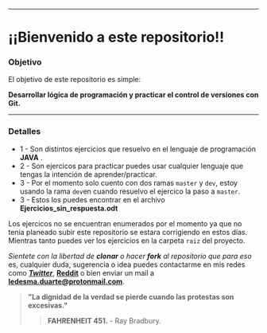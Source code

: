 ___
# ¡¡Bienvenido a este repositorio!! #

### Objetivo ###

El objetivo de este repositorio es simple:

**Desarrollar lógica de programación y practicar el control de versiones con Git.**
___
### Detalles ###
- 1 - Son distintos ejercicios que resuelvo en el lenguaje de programación **JAVA** .
- 2 - Son ejercicos para practicar puedes usar cualquier lenguaje que tengas la intención de aprender/practicar.
- 3 - Por el momento solo cuento con dos ramas `master` y `dev`, estoy usando la rama `dev`en cuando resuelvo el ejercico la paso a `master`.
 - 3 - Estos los puedes encontrar en el archivo __**Ejercicios_sin_respuesta.odt**__
 

 Los ejercicos no se encuentran enumerados por el momento ya que no tenia planeado subir este repositorio se estara corrigiendo en estos días. Mientras tanto puedes ver los ejercicios en la carpeta `raiz` del proyecto.

 *Sientete con la libertad de **clonar** o hacer **fork** al repositorio que para eso* es, cualquier duda, sugerencia o idea puedes contactarme en mis redes como [_**Twitter**_](https://twitter.com/root3r0x), [__**Reddit**__](https://www.reddit.com/user/root3r0x/) o bien enviar un mail a **ledesma.duarte@protonmail.com**.

 >__"La dignidad de la verdad se pierde cuando las protestas son excesivas."__ 
>>**FAHRENHEIT 451.** - Ray Bradbury.